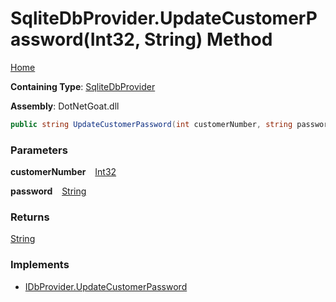 # SqliteDbProvider\.UpdateCustomerPassword\(Int32, String\) Method

[Home](../../../../../../../README.md)

**Containing Type**: [SqliteDbProvider](../README.md)

**Assembly**: DotNetGoat\.dll

```csharp
public string UpdateCustomerPassword(int customerNumber, string password)
```

### Parameters

**customerNumber** &ensp; [Int32](https://docs.microsoft.com/en-us/dotnet/api/system.int32)

**password** &ensp; [String](https://docs.microsoft.com/en-us/dotnet/api/system.string)

### Returns

[String](https://docs.microsoft.com/en-us/dotnet/api/system.string)

### Implements

* [IDbProvider.UpdateCustomerPassword](../../IDbProvider/UpdateCustomerPassword/README.md)
